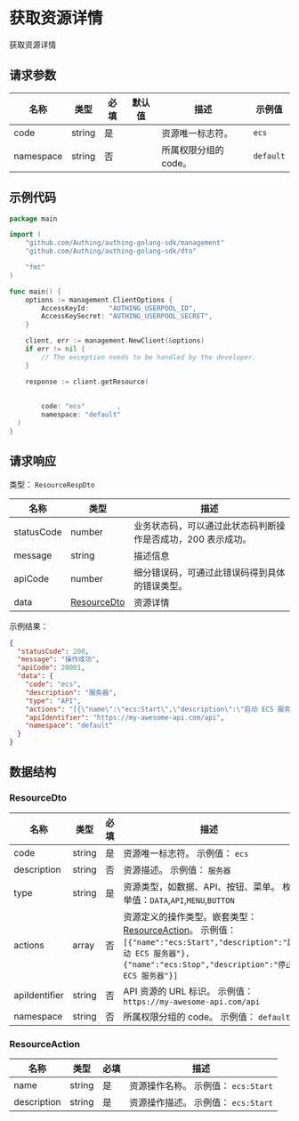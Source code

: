 # 获取资源详情

<!--
  警告⚠️：
  不要直接修改该文档，
  https://github.com/Authing/authing-docs-factory
  使用该项目进行生成
-->

<LastUpdated />

获取资源详情

## 请求参数

| 名称 | 类型 | 必填 | 默认值 | 描述 | 示例值 |
| ---- | ---- | ---- | ---- | ---- | ---- |
| code | string  | 是 |  | 资源唯一标志符。  | `ecs` |
| namespace | string  | 否 |  | 所属权限分组的 code。  | `default` |


## 示例代码

```go
package main

import (
    "github.com/Authing/authing-golang-sdk/management"
    "github.com/Authing/authing-golang-sdk/dto"

    "fmt"
)

func main() {
    options := management.ClientOptions {
        AccessKeyId:     "AUTHING_USERPOOL_ID",
        AccessKeySecret: "AUTHING_USERPOOL_SECRET",
    }

    client, err := management.NewClient(&options)
    if err != nil {
        // The exception needs to be handled by the developer.
    }

    response := client.getResource(
    
     
        code: "ecs"        , 
        namespace: "default"        
  )
}
```



## 请求响应

类型： `ResourceRespDto`

| 名称 | 类型 | 描述 |
| ---- | ---- | ---- |
| statusCode | number | 业务状态码，可以通过此状态码判断操作是否成功，200 表示成功。 |
| message | string | 描述信息 |
| apiCode | number | 细分错误码，可通过此错误码得到具体的错误类型。 |
| data | <a href="#ResourceDto">ResourceDto</a> | 资源详情 |



示例结果：

```json
{
  "statusCode": 200,
  "message": "操作成功",
  "apiCode": 20001,
  "data": {
    "code": "ecs",
    "description": "服务器",
    "type": "API",
    "actions": "[{\"name\":\"ecs:Start\",\"description\":\"启动 ECS 服务器\"},{\"name\":\"ecs:Stop\",\"description\":\"停止 ECS 服务器\"}]",
    "apiIdentifier": "https://my-awesome-api.com/api",
    "namespace": "default"
  }
}
```

## 数据结构


### <a id="ResourceDto"></a> ResourceDto

| 名称 | 类型 | 必填 | 描述 |
| ---- |  ---- | ---- | ---- |
| code | string | 是 | 资源唯一标志符。 示例值： `ecs`  |
| description | string | 否 | 资源描述。 示例值： `服务器`  |
| type | string | 是 | 资源类型，如数据、API、按钮、菜单。 枚举值：`DATA`,`API`,`MENU`,`BUTTON`  |
| actions | array | 否 | 资源定义的操作类型。嵌套类型：<a href="#ResourceAction">ResourceAction</a>。 示例值： `[{"name":"ecs:Start","description":"启动 ECS 服务器"},{"name":"ecs:Stop","description":"停止 ECS 服务器"}]`  |
| apiIdentifier | string | 否 | API 资源的 URL 标识。 示例值： `https://my-awesome-api.com/api`  |
| namespace | string | 否 | 所属权限分组的 code。 示例值： `default`  |


### <a id="ResourceAction"></a> ResourceAction

| 名称 | 类型 | 必填 | 描述 |
| ---- |  ---- | ---- | ---- |
| name | string | 是 | 资源操作名称。 示例值： `ecs:Start`  |
| description | string | 是 | 资源操作描述。 示例值： `ecs:Start`  |


